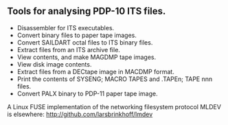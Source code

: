 ## Tools for analysing PDP-10 ITS files.

- Disassembler for ITS executables.
- Convert binary files to paper tape images.
- Convert SAILDART octal files to ITS binary files.
- Extract files from an ITS archive file.
- View contents, and make MAGDMP tape images.
- View disk image contents.
- Extract files from a DECtape image in MACDMP format.
- Print the contents of SYSENG; MACRO TAPES and .TAPEn; TAPE nnn files.
- Convert PALX binary to PDP-11 paper tape image.

A Linux FUSE implementation of the networking filesystem protocol MLDEV
is elsewhere: http://github.com/larsbrinkhoff/lmdev

